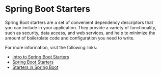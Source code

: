 # Spring Boot Starters

Spring Boot starters are a set of convenient dependency descriptors that you can include in your application. They provide a variety of functionality, such as security, data access, and web services, and help to minimize the amount of boilerplate code and configuration you need to write.

For more information, visit the following links:

- [Intro to Spring Boot Starters](https://www.baeldung.com/spring-boot-starters)
- [Spring Boot Starters](https://www.javatpoint.com/spring-boot-starters)
- [Starters in Spring Boot](https://www.geeksforgeeks.org/spring-boot-starters/)
